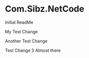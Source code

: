 # Com.Sibz.NetCode

Initial ReadMe

My Test Change

Another Test Change

Test Change 3
 Almost there
